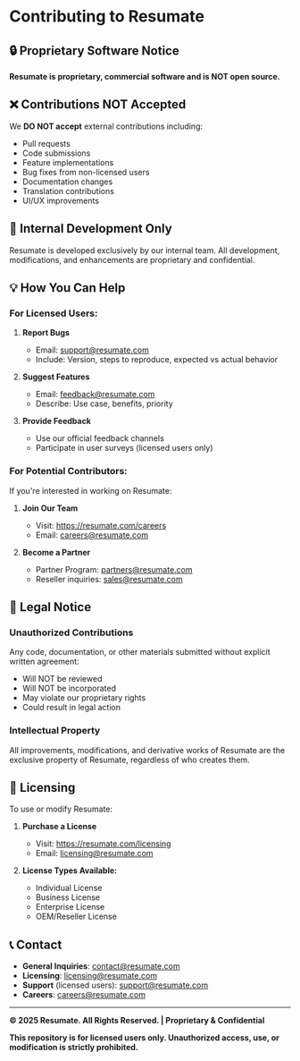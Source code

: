 # Contributing to Resumate

## 🔒 Proprietary Software Notice

**Resumate is proprietary, commercial software and is NOT open source.**

## ❌ Contributions NOT Accepted

We **DO NOT accept** external contributions including:

- Pull requests
- Code submissions
- Feature implementations
- Bug fixes from non-licensed users
- Documentation changes
- Translation contributions
- UI/UX improvements

## 🏢 Internal Development Only

Resumate is developed exclusively by our internal team. All development, modifications, and enhancements are proprietary and confidential.

## 💡 How You Can Help

### For Licensed Users:

1. **Report Bugs**

   - Email: support@resumate.com
   - Include: Version, steps to reproduce, expected vs actual behavior

2. **Suggest Features**

   - Email: feedback@resumate.com
   - Describe: Use case, benefits, priority

3. **Provide Feedback**
   - Use our official feedback channels
   - Participate in user surveys (licensed users only)

### For Potential Contributors:

If you're interested in working on Resumate:

1. **Join Our Team**

   - Visit: https://resumate.com/careers
   - Email: careers@resumate.com

2. **Become a Partner**
   - Partner Program: partners@resumate.com
   - Reseller inquiries: sales@resumate.com

## 🚫 Legal Notice

### Unauthorized Contributions

Any code, documentation, or other materials submitted without explicit written agreement:

- Will NOT be reviewed
- Will NOT be incorporated
- May violate our proprietary rights
- Could result in legal action

### Intellectual Property

All improvements, modifications, and derivative works of Resumate are the exclusive property of Resumate, regardless of who creates them.

## 📜 Licensing

To use or modify Resumate:

1. **Purchase a License**

   - Visit: https://resumate.com/licensing
   - Email: licensing@resumate.com

2. **License Types Available:**
   - Individual License
   - Business License
   - Enterprise License
   - OEM/Reseller License

## 📞 Contact

- **General Inquiries**: contact@resumate.com
- **Licensing**: licensing@resumate.com
- **Support** (licensed users): support@resumate.com
- **Careers**: careers@resumate.com

---

**© 2025 Resumate. All Rights Reserved. | Proprietary & Confidential**

**This repository is for licensed users only. Unauthorized access, use, or modification is strictly prohibited.**
